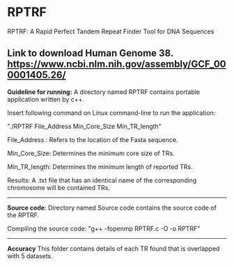 # RPTRF
RPTRF: A Rapid Perfect Tandem Repeat Finder Tool for DNA Sequences

Link to download Human Genome 38. https://www.ncbi.nlm.nih.gov/assembly/GCF_000001405.26/
------------------


**Guideline for running:**
A directory named RPTRF contains portable application written by c++.

Insert following command on Linux command-line to run the application:

"./RPTRF File_Address Min_Core_Size Min_TR_length"


File_Address : Refers to the location of the Fasta sequence.

Min_Core_Size: Determines the minimum core size of TRs.

Min_TR_length: Determines the minimum length of reported TRs.

Results: A .txt file that has an identical name of the corresponding chromosome will be contained TRs.

------------------



**Source code**: Directory named Source code contains the source code of the RPTRF.

Compiling the source code: "g++ -fopenmp RPTRF.c -O -o RPTRF"


------------------
**Accuracy**
This folder contains details of each TR found that is overlapped with 5 datasets.
